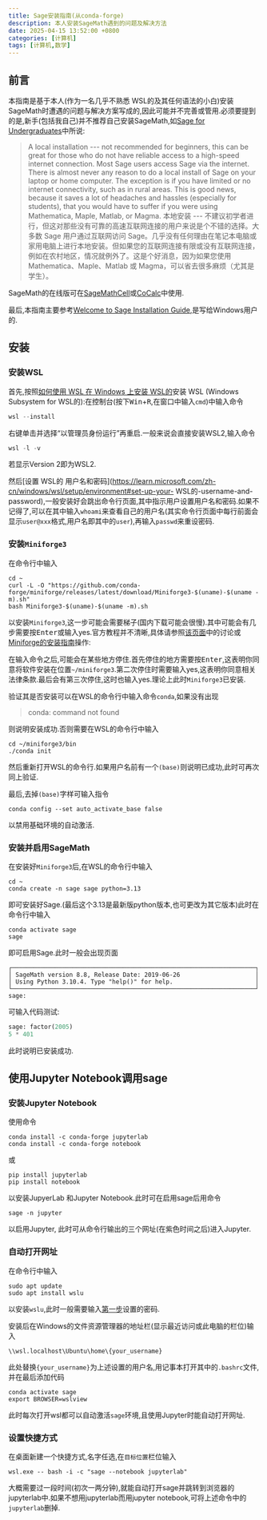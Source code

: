 ```yaml
---
title: Sage安装指南(从conda-forge)
description: 本人安装SageMath遇到的问题及解决方法
date: 2025-04-15 13:52:00 +0800
categories: [计算机]
tags: [计算机,数学]
---
```


## 前言

本指南是基于本人(作为一名几乎不熟悉 WSL的及其任何语法的小白)安装SageMath时遭遇的问题与解决方案写成的,因此可能并不完善或管用.必须要提到的是,新手(包括我自己)并不推荐自己安装SageMath,如[Sage for Undergraduates](http://gregorybard.com/Sage.html)中所说:
> A local installation --- not recommended for beginners, this can be great for those who do not have reliable access to a high-speed internet connection. Most Sage users access Sage via the internet. There is almost never any reason to do a local install of Sage on your laptop or home computer. The exception is if you have limited or no internet connectivity, such as in rural areas. This is good news, because it saves a lot of headaches and hassles (especially for students), that you would have to suffer if you were using Mathematica, Maple, Matlab, or Magma.
> 本地安装 --- 不建议初学者进行，但这对那些没有可靠的高速互联网连接的用户来说是个不错的选择。大多数 Sage 用户通过互联网访问 Sage。几乎没有任何理由在笔记本电脑或家用电脑上进行本地安装。但如果您的互联网连接有限或没有互联网连接，例如在农村地区，情况就例外了。这是个好消息，因为如果您使用 Mathematica、Maple、Matlab 或 Magma，可以省去很多麻烦（尤其是学生）。

SageMath的在线版可在[SageMathCell](https://sagecell.sagemath.org/)或[CoCalc](https://www.cocalc.com/)中使用.

最后,本指南主要参考[Welcome to Sage Installation Guide](https://doc.sagemath.org/html/en/installation/index.html),是写给Windows用户的.

## 安装

### 安装WSL

首先,按照[如何使用 WSL 在 Windows 上安装  WSL的](https://learn.microsoft.com/zh-cn/windows/wsl/install)安装 WSL (Windows Subsystem for  WSL的):在控制台(按下<kbd>Win</kbd>+<kbd>R</kbd>,在窗口中输入`cmd`)中输入命令
```powershell
wsl --install
```
右键单击并选择“以管理员身份运行”再重启.一般来说会直接安装WSL2,输入命令
```powershell
wsl -l -v
```
若显示Version 2即为WSL2.

然后[设置  WSL的 用户名和密码](https://learn.microsoft.com/zh-cn/windows/wsl/setup/environment#set-up-your- WSL的-username-and-password),一般安装好会跳出命令行页面,其中指示用户设置用户名和密码.如果不记得了,可以在其中输入`whoami`来查看自己的用户名(其实命令行页面中每行前面会显示`user@xxx`格式,用户名即其中的`user`),再输入`passwd`来重设密码.

### 安装`Miniforge3`

在命令行中输入
```shell
cd ~
curl -L -O "https://github.com/conda-forge/miniforge/releases/latest/download/Miniforge3-$(uname)-$(uname -m).sh"
bash Miniforge3-$(uname)-$(uname -m).sh
```
以安装`Miniforge3`,这一步可能会需要梯子(国内下载可能会很慢).其中可能会有几步需要按<kbd>Enter</kbd>或输入yes.官方教程并不清晰,具体请参照[该页面](https://github.com/conda-forge/sage-feedstock/issues/101)中的讨论或[Miniforge的安装指南](https://github.com/conda-forge/miniforge)操作:

在输入命令之后,可能会在某些地方停住.首先停住的地方需要按<kbd>Enter</kbd>,这表明你同意将软件安装在位置`~/miniforge3`.第二次停住时需要输入yes,这表明你同意相关法律条款.最后会有第三次停住,这时也输入yes.理论上此时`Miniforge3`已安装.

验证其是否安装可以在WSL的命令行中输入命令`conda`,如果没有出现

> conda: command not found

则说明安装成功.否则需要在WSL的命令行中输入
```shell
cd ~/miniforge3/bin
./conda init
```
然后重新打开WSL的命令行.如果用户名前有一个`(base)`则说明已成功,此时可再次同上验证.

最后,去掉`(base)`字样可输入指令
```shell
conda config --set auto_activate_base false
```
以禁用基础环境的自动激活.

### 安装并启用SageMath

在安装好`Miniforge3`后,在WSL的命令行中输入
```shell
cd ~
conda create -n sage sage python=3.13
```
即可安装好Sage.(最后这个3.13是最新版python版本,也可更改为其它版本)此时在命令行中输入
```shell
conda activate sage
sage
```
即可启用Sage.此时一般会出现页面
```
┌────────────────────────────────────────────────────────────────────┐
│ SageMath version 8.8, Release Date: 2019-06-26                     │
│ Using Python 3.10.4. Type "help()" for help.                       │
└────────────────────────────────────────────────────────────────────┘
sage:
```
可输入代码测试:
```python
sage: factor(2005)
5 * 401
```
此时说明已安装成功.

## 使用Jupyter Notebook调用sage

### 安装Jupyter Notebook

使用命令
```shell
conda install -c conda-forge jupyterlab
conda install -c conda-forge notebook
```
或
```shell
pip install jupyterlab
pip install notebook
```
以安装JupyerLab 和Jupyter Notebook.此时可在启用sage后用命令
```shell
sage -n jupyter
```
以启用Jupyter, 此时可从命令行输出的三个网址(在紫色时间之后)进入Jupyter.

### 自动打开网址

在命令行中输入
```shell
sudo apt update
sudo apt install wslu
```
以安装`wslu`,此时一般需要输入[第一步](/posts/Sage%E5%AE%89%E8%A3%85%E6%96%B9%E6%B3%95/#%E5%AE%89%E8%A3%85wsl)设置的密码.

安装后在Windows的文件资源管理器的地址栏(显示最近访问或此电脑的栏位)输入
```
\\wsl.localhost\Ubuntu\home\{your_username}
```
此处替换`{your_username}`为上述设置的用户名,用记事本打开其中的`.bashrc`文件,并在最后添加代码
```shell
conda activate sage
export BROWSER=wslview
```
此时每次打开wsl都可以自动激活`sage`环境,且使用Jupyter时能自动打开网址.

### 设置快捷方式

在桌面新建一个快捷方式,名字任选,在`目标位置`栏位输入
```
wsl.exe -- bash -i -c "sage --notebook jupyterlab"
```
大概需要过一段时间(初次一两分钟),就能自动打开sage并跳转到浏览器的jupyterlab中.如果不想用jupyterlab而用jupyter notebook,可将上述命令中的`jupyterlab`删掉.